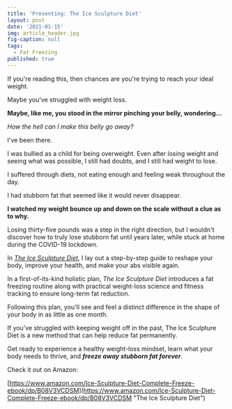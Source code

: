 ```yaml
---
title: 'Presenting: The Ice Sculpture Diet'
layout: post
date: '2021-01-15'
img: article_header.jpg
fig-caption: null
tags:
  - Fat Freezing
published: true
---
```

If you're reading this, then chances are you're trying to reach your ideal weight. 

Maybe you've struggled with weight loss. 

<strong>Maybe, like me, you stood in the mirror pinching your belly, wondering...</strong>

_How the hell can I make this belly go away?_

I've been there. 

I was bullied as a child for being overweight. Even after losing weight and seeing what was possible, I still had doubts, and I still had weight to lose. 

I suffered through diets, not eating enough and feeling weak throughout the day. 

I had stubborn fat that seemed like it would never disappear. 

<strong>I watched my weight bounce up and down on the scale without a clue as to why.</strong>

Losing thirty-five pounds was a step in the right direction, but I wouldn't discover how to truly lose stubborn fat until years later, while stuck at home during the COVID-19 lockdown.
 
In <em>[The Ice Sculpture Diet](https://www.amazon.com/Ice-Sculpture-Diet-Complete-Freeze-ebook/dp/B08V3VCDSM "The Ice Sculpture Diet")</em>, I lay out a step-by-step guide to reshape your body, improve your health, and make your abs visible again.  

In a first-of-its-kind holistic plan, _The Ice Sculpture Diet_ introduces a fat freezing routine along with practical weight-loss science and fitness tracking to ensure long-term fat reduction.  

Following this plan, you'll see and feel a distinct difference in the shape of your body in as little as one month.  
 
If you’ve struggled with keeping weight off in the past, The Ice Sculpture Diet is a new method that can help reduce fat permanently.   

Get ready to experience a healthy weight-loss mindset, learn what your body needs to thrive, and **_freeze away stubborn fat forever_**.

Check it out on Amazon: 

[https://www.amazon.com/Ice-Sculpture-Diet-Complete-Freeze-ebook/dp/B08V3VCDSM](https://www.amazon.com/Ice-Sculpture-Diet-Complete-Freeze-ebook/dp/B08V3VCDSM "The Ice Sculpture Diet")
